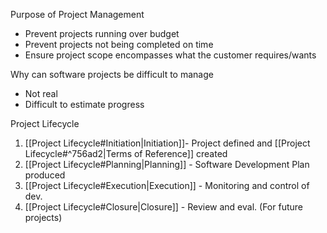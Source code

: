 
Purpose of Project Management
- Prevent projects running over budget
- Prevent projects not being completed on time
- Ensure project scope encompasses what the customer requires/wants

Why can software projects be difficult to manage
- Not real
- Difficult to estimate progress

Project Lifecycle
1. [[Project Lifecycle#Initiation|Initiation]]- Project defined and [[Project Lifecycle#^756ad2|Terms of Reference]] created
2. [[Project Lifecycle#Planning|Planning]] - Software Development Plan produced
3. [[Project Lifecycle#Execution|Execution]] - Monitoring and control of dev.
4. [[Project Lifecycle#Closure|Closure]] - Review and eval. (For future projects)
